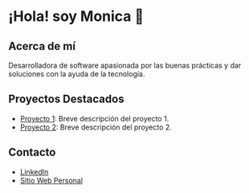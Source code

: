 # ¡Hola! soy Monica 👋

## Acerca de mí
Desarrolladora de software apasionada por las buenas prácticas y dar soluciones con la ayuda de la tecnología.

## Proyectos Destacados
- [Proyecto 1](enlace-al-proyecto-1): Breve descripción del proyecto 1.
- [Proyecto 2](enlace-al-proyecto-2): Breve descripción del proyecto 2.

## Contacto
- [LinkedIn](enlace-a-tu-perfil-de-LinkedIn)
- [Sitio Web Personal](enlace-a-tu-sitio-web-personal)

<!--
**demateu/demateu** is a ✨ _special_ ✨ repository because its `README.md` (this file) appears on your GitHub profile.

Here are some ideas to get you started:

- 🔭 I’m currently working on ...
- 🌱 I’m currently learning ...
- 👯 I’m looking to collaborate on ...
- 🤔 I’m looking for help with ...
- 💬 Ask me about ...
- 📫 How to reach me: ...
- 😄 Pronouns: ...
- ⚡ Fun fact: ...
-->
